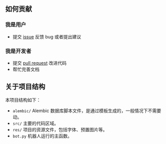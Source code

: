 ## 如何贡献

### 我是用户

- 提交 [issue](https://github.com/Passthem-desu/passthem-bot/issues) 反馈 bug 或者提出建议

### 我是开发者

- 提交 [pull request](https://github.com/Passthem-desu/passthem-bot/pulls) 改进代码
- 帮忙完善文档

## 关于项目结构

本项目结构如下：

- `alembic/` Alembic 数据库脚本文件，是通过模板生成的，一般情况下不需要动。
- `src/` 主要的代码区域。
- `res/` 项目的资源文件，包括字体、预置图片等。
- `bot.py` 机器人运行的主函数。
